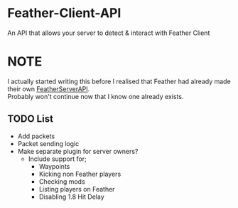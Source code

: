 # Feather-Client-API
An API that allows your server to detect &amp; interact with Feather Client

# NOTE
I actually started writing this before I realised that Feather had already made their own [FeatherServerAPI](https://github.com/FeatherMC/FeatherPlugin).  
Probably won't continue now that I know one already exists.

## TODO List
 - Add packets
 - Packet sending logic
 - Make separate plugin for server owners?
    - Include support for;
        - Waypoints
        - Kicking non Feather players
        - Checking mods
        - Listing players on Feather
        - Disabling 1.8 Hit Delay
